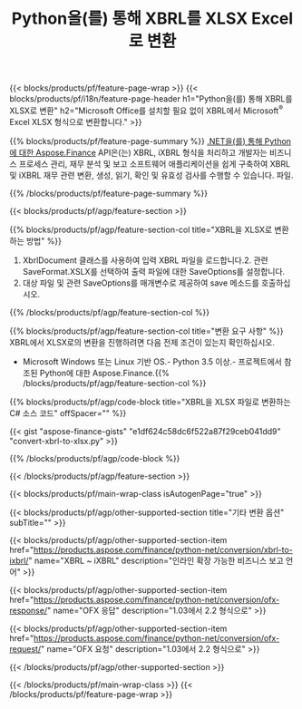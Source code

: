 ﻿---
title: Python을(를) 통해 XBRL를 XLSX Excel로 변환
description: XBRL에서 Excel XLSX Python로의 변환을 위한 샘플 코드입니다. Python 기반 애플리케이션 내에서 배치 XBRL 파일을 XLSX로 변환하는 API 예제 코드를 사용하십시오. 
url: /ko/python-net/conversion/xbrl-to-xlsx/
family: finance
platformtag: python
feature: conversion
informat: XBRL
outformat: XLSX
otherformats: iXBRL
---
{{< blocks/products/pf/feature-page-wrap >}}
{{< blocks/products/pf/i18n/feature-page-header h1="Python을(를) 통해 XBRL를 XLSX로 변환" h2="Microsoft Office를 설치할 필요 없이 XBRL에서 Microsoft<sup>&reg;</sup> Excel XLSX 형식으로 변환합니다." >}}

{{% blocks/products/pf/feature-page-summary %}}
[.NET을(를) 통해 Python에 대한 Aspose.Finance](https://products.aspose.com/finance/python-net/) API은(는) XBRL, iXBRL 형식을 처리하고 개발자는 비즈니스 프로세스 관리, 재무 분석 및 보고 소프트웨어 애플리케이션을 쉽게 구축하여 XBRL 및 iXBRL 재무 관련 변환, 생성, 읽기, 확인 및 유효성 검사를 수행할 수 있습니다. 파일. 

{{% /blocks/products/pf/feature-page-summary %}}

{{< blocks/products/pf/agp/feature-section >}}

{{% blocks/products/pf/agp/feature-section-col title="XBRL을 XLSX로 변환하는 방법" %}}
1. XbrlDocument 클래스를 사용하여 입력 XBRL 파일을 로드합니다.2. 관련 SaveFormat.XSLX를 선택하여 출력 파일에 대한 SaveOptions를 설정합니다.
3. 대상 파일 및 관련 SaveOptions를 매개변수로 제공하여 save 메소드를 호출하십시오.

{{% /blocks/products/pf/agp/feature-section-col %}}

{{% blocks/products/pf/agp/feature-section-col title="변환 요구 사항" %}}
XBRL에서 XLSX로의 변환을 진행하려면 다음 전제 조건이 있는지 확인하십시오. 
- Microsoft Windows 또는 Linux 기반 OS.- Python 3.5 이상.- 프로젝트에서 참조된 Python에 대한 Aspose.Finance.{{% /blocks/products/pf/agp/feature-section-col %}}

{{% blocks/products/pf/agp/code-block title="XBRL을 XLSX 파일로 변환하는 C# 소스 코드" offSpacer="" %}}

{{< gist "aspose-finance-gists" "e1df624c58dc6f522a87f29ceb041dd9" "convert-xbrl-to-xlsx.py" >}}

{{% /blocks/products/pf/agp/code-block %}}

{{< /blocks/products/pf/agp/feature-section >}}

{{< blocks/products/pf/main-wrap-class isAutogenPage="true" >}}

{{< blocks/products/pf/agp/other-supported-section title="기타 변환 옵션" subTitle="" >}}

{{< blocks/products/pf/agp/other-supported-section-item href="https://products.aspose.com/finance/python-net/conversion/xbrl-to-ixbrl/" name="XBRL ~ iXBRL" description="인라인 확장 가능한 비즈니스 보고 언어" >}}

{{< blocks/products/pf/agp/other-supported-section-item href="https://products.aspose.com/finance/python-net/conversion/ofx-response/" name="OFX 응답" description="1.03에서 2.2 형식으로" >}}

{{< blocks/products/pf/agp/other-supported-section-item href="https://products.aspose.com/finance/python-net/conversion/ofx-request/" name="OFX 요청" description="1.03에서 2.2 형식으로" >}}

{{< /blocks/products/pf/agp/other-supported-section >}}

{{< /blocks/products/pf/main-wrap-class >}}
{{< /blocks/products/pf/feature-page-wrap >}}